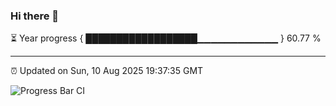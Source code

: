 ### Hi there 👋

⏳ Year progress { ██████████████████▁▁▁▁▁▁▁▁▁▁▁▁ } 60.77 %

---

⏰ Updated on Sun, 10 Aug 2025 19:37:35 GMT

![Progress Bar CI](https://github.com/IshwaranRudhara/GIT-ACTION/workflows/Progress%20Bar%20CI/badge.svg)
